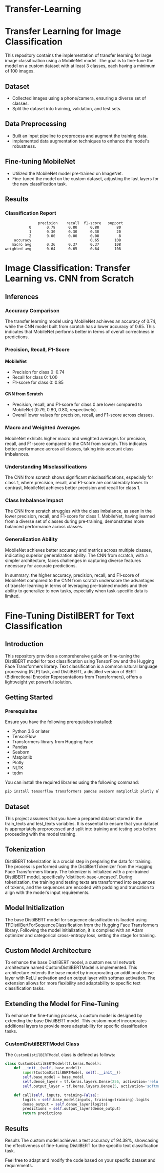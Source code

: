 # Transfer-Learning

# Transfer Learning for Image Classification

This repository contains the implementation of transfer learning for large image classification using a MobileNet model. The goal is to fine-tune the model on a custom dataset with at least 3 classes, each having a minimum of 100 images.

## Dataset

- Collected images using a phone/camera, ensuring a diverse set of classes.
- Split the dataset into training, validation, and test sets.

## Data Preprocessing

- Built an input pipeline to preprocess and augment the training data.
- Implemented data augmentation techniques to enhance the model's robustness.

## Fine-tuning MobileNet

- Utilized the MobileNet model pre-trained on ImageNet.
- Fine-tuned the model on the custom dataset, adjusting the last layers for the new classification task.

## Results

### Classification Report

```plaintext
               precision    recall  f1-score   support
           0       0.79      0.80      0.80        80
           1       0.30      0.30      0.30        20
           2       0.00      0.00      0.00         8
    accuracy                           0.65       108
   macro avg       0.36      0.37      0.37       108
weighted avg       0.64      0.65      0.64       108

```
# Image Classification: Transfer Learning vs. CNN from Scratch

## Inferences

### Accuracy Comparison

The transfer learning model using MobileNet achieves an accuracy of 0.74, while the CNN model built from scratch has a lower accuracy of 0.65. This indicates that MobileNet performs better in terms of overall correctness in predictions.

### Precision, Recall, F1-Score

#### MobileNet
- Precision for class 0: 0.74
- Recall for class 0: 1.00
- F1-score for class 0: 0.85

#### CNN from Scratch
- Precision, recall, and F1-score for class 0 are lower compared to MobileNet (0.79, 0.80, 0.80, respectively).
- Overall lower values for precision, recall, and F1-score across classes.

### Macro and Weighted Averages

MobileNet exhibits higher macro and weighted averages for precision, recall, and F1-score compared to the CNN from scratch. This indicates better performance across all classes, taking into account class imbalances.

### Understanding Misclassifications

The CNN from scratch shows significant misclassifications, especially for class 1, where precision, recall, and F1-score are considerably lower. In contrast, MobileNet achieves better precision and recall for class 1.

### Class Imbalance Impact

The CNN from scratch struggles with the class imbalance, as seen in the lower precision, recall, and F1-score for class 1. MobileNet, having learned from a diverse set of classes during pre-training, demonstrates more balanced performance across classes.

### Generalization Ability

MobileNet achieves better accuracy and metrics across multiple classes, indicating superior generalization ability. The CNN from scratch, with a simpler architecture, faces challenges in capturing diverse features necessary for accurate predictions.

In summary, the higher accuracy, precision, recall, and F1-score of MobileNet compared to the CNN from scratch underscore the advantages of transfer learning in terms of leveraging pre-trained models and their ability to generalize to new tasks, especially when task-specific data is limited.

# Fine-Tuning DistilBERT for Text Classification

## Introduction

This repository provides a comprehensive guide on fine-tuning the DistilBERT model for text classification using TensorFlow and the Hugging Face Transformers library. Text classification is a common natural language processing (NLP) task, and DistilBERT, a distilled version of BERT (Bidirectional Encoder Representations from Transformers), offers a lightweight yet powerful solution.

## Getting Started

### Prerequisites

Ensure you have the following prerequisites installed:

- Python 3.6 or later
- TensorFlow
- Transformers library from Hugging Face
- Pandas
- Seaborn
- Matplotlib
- Plotly
- NLTK
- tqdm

You can install the required libraries using the following command:
```bash
pip install tensorflow transformers pandas seaborn matplotlib plotly nltk tqdm
```

## Dataset
This project assumes that you have a prepared dataset stored in the train_texts and test_texts variables. It is essential to ensure that your dataset is appropriately preprocessed and split into training and testing sets before proceeding with the model training.

## Tokenization
DistilBERT tokenization is a crucial step in preparing the data for training. The process is performed using the DistilBertTokenizer from the Hugging Face Transformers library. The tokenizer is initialized with a pre-trained DistilBERT model, specifically 'distilbert-base-uncased'. During tokenization, the training and testing texts are transformed into sequences of tokens, and the sequences are encoded with padding and truncation to align with the model's input requirements.

## Model Initialization
The base DistilBERT model for sequence classification is loaded using TFDistilBertForSequenceClassification from the Hugging Face Transformers library. Following the model initialization, it is compiled with an Adam optimizer and categorical cross-entropy loss, setting the stage for training.

## Custom Model Architecture
To enhance the base DistilBERT model, a custom neural network architecture named CustomDistilBERTModel is implemented. This architecture extends the base model by incorporating an additional dense layer with ReLU activation and an output layer with softmax activation. The extension allows for more flexibility and adaptability to specific text classification tasks.

## Extending the Model for Fine-Tuning

To enhance the fine-tuning process, a custom model is designed by extending the base DistilBERT model. This custom model incorporates additional layers to provide more adaptability for specific classification tasks.

### CustomDistilBERTModel Class

The `CustomDistilBERTModel` class is defined as follows:

```python
class CustomDistilBERTModel(tf.keras.Model):
    def __init__(self, base_model):
        super(CustomDistilBERTModel, self).__init__()
        self.base_model = base_model
        self.dense_layer = tf.keras.layers.Dense(256, activation='relu')
        self.output_layer = tf.keras.layers.Dense(5, activation='softmax')

    def call(self, inputs, training=False):
        logits = self.base_model(inputs, training=training).logits
        dense_output = self.dense_layer(logits)
        predictions = self.output_layer(dense_output)
        return predictions
```

## Results

Results
The custom model achieves a test accuracy of 94.38%, showcasing the effectiveness of fine-tuning DistilBERT for the specific text classification task.

Feel free to adapt and modify the code based on your specific dataset and requirements.

